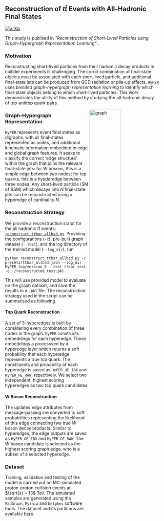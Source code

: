 ## Reconstruction of $t\bar{t}$ Events with All-Hadronic Final States

  [![arXiv](https://img.shields.io/badge/arXiv-2402.10149-b31b1b.svg)](https://arxiv.org/abs/2402.10149)

This study is publised in _"Reconstruction of Short-Lived Particles using
Graph-Hypergraph Representation Learning"_ .

### Motivation 
Reconstructing short-lived particles from their hadronic decay products in
collider experiments is challenging. 
The corrct combination of final-state objects must be associated with each short-lived particle, and additional final-state
jets can be produced from QCD radiation or pile-up effects.
`HyPER` uses _blended graph-hypergraph representation learning_ to identify
which final-state objects belong to which short-lived particles.
This work demonstrates the utility of this method by studying the all-hadronic
decay of top-antitop quark pairs.

<img align="right" src=".figures/repersentation.png" alt="graph" width="45%"/>

### Graph-Hypergraph Representation
`HyPER` represents event final states as digraphs, with all final-states
represented as nodes, and additional kinematic information embedded in edge and
global graph features.
It seeks to classify the correct 'edge structure' within the graph that joins
the relevant final-state jets: for $W$ bosons, this is a simple
edge between two nodes; for top quarks, this is a hypderedge between three
nodes.
Any short-lived particle (SM of BSM) which decays into $N$ final-state jets can
be reconstructed using a hyperedge of cardinality $N$.

### Reconstruction Strategy
We provide a reconstruction script for the all hadronic $t\bar{t}$ events: [`reconstruct_ttbar_allhad.py`](reconstruct_ttbar_allhad.py).
Providing the configurations (`-c`), pre-built graph dataset (`--test`), and the log directory of the trained model (`--log_dir`), run
```
python reconstruct_ttbar_allhad.py -c presets/ttbar_allhad.json --log_dir HyPER_log/version_0 --test ttbar_test -o ./reconstructed_test.pkl
```
This will use provided model to evaluate on the graph dataset, and save the results to a `.pkl` file. The reconstruction strategy used in the script can be summarised as following.

#### Top Quark Reconstruction
A set of 3-hyperedges is built by considering every combination of three nodes in the graph.
`HyPER` constructs embeddings for each hyperedge. 
These embeddings a processsed by a hyperedge layer which returns a soft probability that each hyperedge represents a true top quark.
The constituents and probability of each hyperedge is saved as `HyPER_HE_IDX` and `HyPER_HE_RAW`, repectively.
We select two independent, highest scoring hyperedges as two top quark candidates.

#### W Boson Reconstruction
The updates edge attributes from message-passing are converted to soft probabilities representing the likelihood of this edge connecting two true $W$ boson decay products.
Similar to hyperedges, the edge outputs are saved as `HyPER_GE_IDX` and `HyPER_GE_RAW`.
The $W$ boson candidate is selected as the highest scoring graph edge, who is a subset of a selected hyperedge.


### Dataset

Training, validation and testing of the model is carried out on MC-simulated
proton-proton collision events at $\sqrt{s} = 13$ TeV. 
The simulated samples are generated using the `MadGraph`, `Pythia` and `Delphes`
software tools. The dataset and its partitions are available [here](https://zenodo.org/records/10653837).
